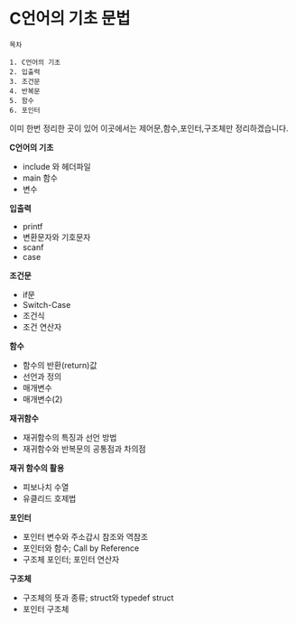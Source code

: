 # C언어의 기초 문법

```
목차

1. C언어의 기초
2. 입출력
3. 조건문
4. 반복문
5. 함수
6. 포인터
```

이미 한번 정리한 곳이 있어 이곳에서는 제어문,함수,포인터,구조체만 정리하겠습니다.

**C언어의 기초**
- <a hef="https://github.com/ohyuchan123/TIL/blob/main/c/C%EC%96%B8%EC%96%B4%EC%9D%98%20%EA%B8%B0%EC%B4%88/include%EC%99%80%20%ED%97%A4%EB%8D%94%ED%8C%8C%EC%9D%BC.md#include%EC%99%80-%ED%97%A4%EB%8D%94%ED%8C%8C%EC%9D%BC">include 와 헤더파일</a>
- <a hef="https://github.com/ohyuchan123/TIL/blob/main/c/C%EC%96%B8%EC%96%B4%EC%9D%98%20%EA%B8%B0%EC%B4%88/main%20%ED%95%A8%EC%88%98.md#main-%ED%95%A8%EC%88%98">main 함수</a>
- <a hef="https://github.com/ohyuchan123/TIL/blob/main/c/C%EC%96%B8%EC%96%B4%EC%9D%98%20%EA%B8%B0%EC%B4%88/%EB%B3%80%EC%88%98.md#%EB%B3%80%EC%88%98">변수</a>

**입출력**
- <a hef="#">printf</a>
- <a hef="#">변환문자와 기호문자</a>
- <a hef="#">scanf</a>
- <a hef="#">case</a>

**조건문**
- <a hef="#">if문</a>
- <a hef="#">Switch-Case</a>
- <a hef="#">조건식</a>
- <a hef="#">조건 연산자</a>

**함수**
- <a hef="#">함수의 반환(return)값</a>
- <a hef="#">선언과 정의</a>
- <a hef="#">매개변수</a>
- <a hef="#">매개변수(2)</a>

**재귀함수**
- <a hef="#">재귀함수의 특징과 선언 방법</a>
- <a hef="#">재귀함수와 반복문의 공통점과 차의점</a>

**재귀 함수의 활용**
- <a hef="#">피보나치 수열</a>
- <a hef="#">유클리드 호제법</a>

**포인터**
- <a hef="#">포인터 변수와 주소갑시 참조와 역참조</a>
- <a hef="#">포인터와 함수; Call by Reference</a>
- <a hef="#">구조체 포인터; 포인터 연산자</a>


**구조체**
- <a hef="#">구조체의 뜻과 종류; struct와 typedef struct</a>
- <a hef="#">포인터 구조체</a>